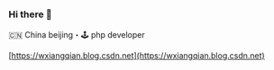 ### Hi there 👋

🇨🇳 China beijing・🕹 php developer

[https://wxiangqian.blog.csdn.net](https://wxiangqian.blog.csdn.net)

<!--
**WXiangQian/WXiangQian** is a ✨ _special_ ✨ repository because its `README.md` (this file) appears on your GitHub profile.




Here are some ideas to get you started:

- 🔭 I’m currently working on ...
- 🌱 I’m currently learning ...
- 👯 I’m looking to collaborate on ...
- 🤔 I’m looking for help with ...
- 💬 Ask me about ...
- 📫 How to reach me: ...
- 😄 Pronouns: ...
- ⚡ Fun fact: ...
-->
